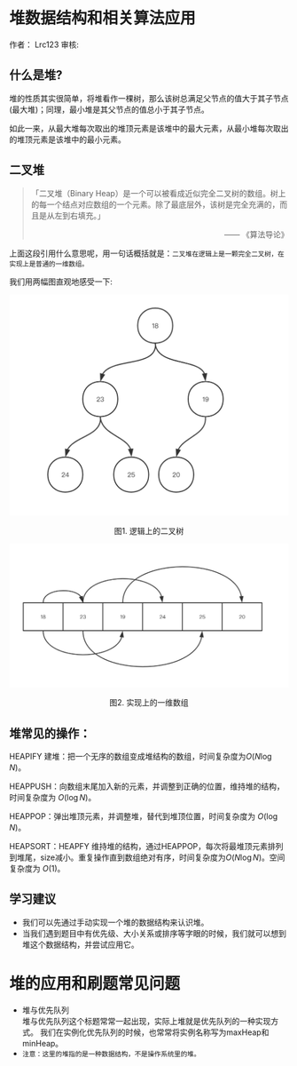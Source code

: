 # 堆数据结构和相关算法应用

作者： Lrc123    审核:

## 什么是堆?

堆的性质其实很简单，将堆看作一棵树，那么该树总满足父节点的值大于其子节点(最大堆)；同理，最小堆是其父节点的值总小于其子节点。

如此一来，从最大堆每次取出的堆顶元素是该堆中的最大元素，从最小堆每次取出的堆顶元素是该堆中的最小元素。

## 二叉堆
>「二叉堆（Binary Heap）是一个可以被看成近似完全二叉树的数组。树上的每一个结点对应数组的一个元素。除了最底层外，该树是完全充满的，而且是从左到右填充。」  <div style="text-align: right">—— 《算法导论》</div>

上面这段引用什么意思呢，用一句话概括就是：`二叉堆在逻辑上是一颗完全二叉树，在实现上是普通的一维数组。`

我们用两幅图直观地感受一下:

![完全二叉树（最小堆）](images/binaryheap.png)
<center>图1. 逻辑上的二叉树</center>

![普通一维数组](images/array.png)
<center>图2. 实现上的一维数组</center>

## 堆常见的操作：

HEAPIFY 建堆：把一个无序的数组变成堆结构的数组，时间复杂度为$O(N\log N)$。

HEAPPUSH：向数组末尾加入新的元素，并调整到正确的位置，维持堆的结构，时间复杂度为 $O(\log N)$。

HEAPPOP：弹出堆顶元素，并调整堆，替代到堆顶位置，时间复杂度为 $O(\log N)$。

HEAPSORT：HEAPFY 维持堆的结构，通过HEAPPOP，每次将最堆顶元素排列到堆尾，size减小。重复操作直到数组绝对有序，时间复杂度为$O(N\log N)$。空间复杂度为 $O(1)$。


## 学习建议
+ 我们可以先通过手动实现一个堆的数据结构来认识堆。
+ 当我们遇到题目中有优先级、大小关系或排序等字眼的时候，我们就可以想到堆这个数据结构，并尝试应用它。  

# 堆的应用和刷题常见问题
+ 堆与优先队列  
    堆与优先队列这个标题常常一起出现，实际上堆就是优先队列的一种实现方式。
    我们在实例化优先队列的时候，也常常将实例名称写为maxHeap和minHeap。  
+ `注意：这里的堆指的是一种数据结构，不是操作系统里的堆。`

